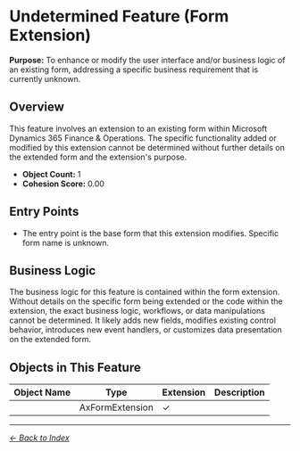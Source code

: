 # Undetermined Feature (Form Extension)

**Purpose:** To enhance or modify the user interface and/or business logic of an existing form, addressing a specific business requirement that is currently unknown.

## Overview

This feature involves an extension to an existing form within Microsoft Dynamics 365 Finance & Operations. The specific functionality added or modified by this extension cannot be determined without further details on the extended form and the extension's purpose.

- **Object Count:** 1
- **Cohesion Score:** 0.00

## Entry Points

- The entry point is the base form that this extension modifies. Specific form name is unknown.

## Business Logic

The business logic for this feature is contained within the form extension. Without details on the specific form being extended or the code within the extension, the exact business logic, workflows, or data manipulations cannot be determined. It likely adds new fields, modifies existing control behavior, introduces new event handlers, or customizes data presentation on the extended form.

## Objects in This Feature

| Object Name | Type | Extension | Description |
|-------------|------|-----------|-------------|
| [](Objects/Unnamed.md) | AxFormExtension | ✓ |  |

---

*[← Back to Index](../../index.md)*

